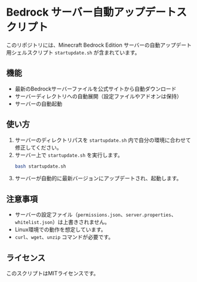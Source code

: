 # Bedrock サーバー自動アップデートスクリプト

このリポジトリには、Minecraft Bedrock Edition サーバーの自動アップデート用シェルスクリプト `startupdate.sh` が含まれています。

## 機能
- 最新のBedrockサーバーファイルを公式サイトから自動ダウンロード
- サーバーディレクトリへの自動展開（設定ファイルやアドオンは保持）
- サーバーの自動起動

## 使い方
1. サーバーのディレクトリパスを `startupdate.sh` 内で自分の環境に合わせて修正してください。
2. サーバー上で `startupdate.sh` を実行します。
   ```bash
   bash startupdate.sh
   ```
3. サーバーが自動的に最新バージョンにアップデートされ、起動します。

## 注意事項
- サーバーの設定ファイル（`permissions.json`、`server.properties`、`whitelist.json`）は上書きされません。
- Linux環境での動作を想定しています。
- `curl`、`wget`、`unzip` コマンドが必要です。

## ライセンス
このスクリプトはMITライセンスです。
